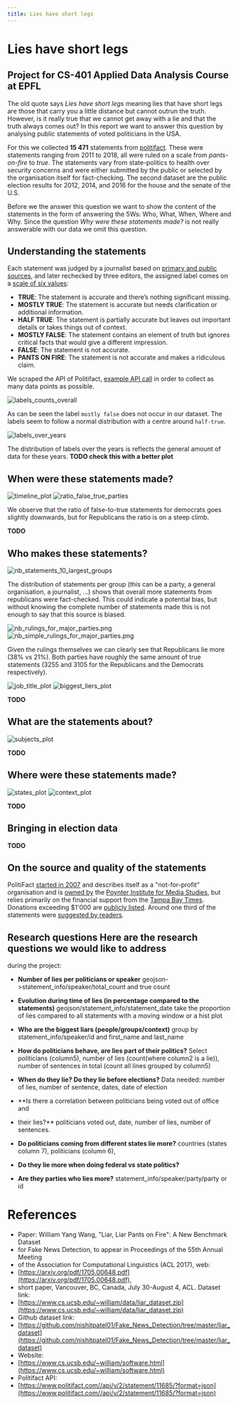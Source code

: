 ```yaml
---
title: Lies have short legs
---
```


# Lies have short legs
## Project for CS-401 Applied Data Analysis Course at EPFL


The old quote says _Lies have short legs_ meaning lies that have short legs are
those that carry you a little distance but cannot outrun the truth. However, is
it really true that we cannot get away with a lie and that the truth always
comes out? In this report we want to answer this question by analysing public statements
of voted politicians in the USA.

For this we collected **15 471** statements from
[politifact](https://www.politifact.com/). These were statements ranging from
2011 to 2018, all were ruled on a scale from *pants-on-fire* to *true*. The
statements vary from state-politics to health over security concerns and were
either submitted by the public or selected by the organisation itself for
fact-checking. The second dataset are the public election results for 2012,
2014, and 2016 for the house and the senate of the U.S.

Before we the answer this question we want to show the content of the
statements in the form of answering the 5Ws: Who, What, When, Where and Why.
Since the question *Why were these statements made?* is not really answerable
with our data we omit this question.

## Understanding the statements

Each statement was judged by a journalist based on [primary and public
sources](https://www.politifact.com/truth-o-meter/article/2018/feb/12/principles-truth-o-meter-politifacts-methodology-i#Our%20sourcing),
and later rechecked by three editors, the assigned label comes on a [scale of six values](https://www.politifact.com/truth-o-meter/article/2018/feb/12/principles-truth-o-meter-politifacts-methodology-i#Truth-O-Meter%20ratings):

- **TRUE**: The statement is accurate and there’s nothing significant missing.
- **MOSTLY TRUE**: The statement is accurate but needs clarification or additional information.
- **HALF TRUE**: The statement is partially accurate but leaves out important details or takes things out of context.
- **MOSTLY FALSE**: The statement contains an element of truth but ignores critical facts that would give a different impression.
- **FALSE**: The statement is not accurate.
- **PANTS ON FIRE**: The statement is not accurate and makes a ridiculous claim.

We scraped the API of Politifact, [example API call](http://www.politifact.com/api/v/2/statement/99/?format=json) in order to collect as many data points as possible.

![labels_counts_overall](/images/label_counts_overall.png)

As can be seen the label `mostly false` does not occur in our dataset. The
labels seem to follow a normal distribution with a centre around `half-true`.

![labels_over_years](/images/labels_over_years.png)

The distribution of labels over the years is reflects the general amount of data for these years. **TODO check this with a better plot**

## When were these statements made?


![timeline_plot](/images/timeline_plot.png)
![ratio_false_true_parties](ratio_false_true_parties.png)

We observe that the ratio of false-to-true statements for democrats goes slightly downwards, but for Republicans the ratio is on a steep climb.


**TODO**

## Who makes these statements?

![nb_statements_10_largest_groups](nb_statements_10_largest_groups.png)

The distribution of statements per group (this can be a party, a general
organisation, a journalist, ...) shows that overall more statements from
republicans were fact-checked. This could indicate a potential bias, but
without knowing the complete number of statements made this is not enough to
say that this source is biased.

![nb_rulings_for_major_parties.png](nb_rulings_for_major_parties.png)
![nb_simple_rulings_for_major_parties.png](nb_simple_rulings_for_major_parties.png)

Given the rulings themselves we can clearly see that Republicans lie more (38%
vs 21%). Both parties have roughly the same amount of true statements (3255 and
3105 for the Republicans and the Democrats respectively).

![job_title_plot](/images/job_title_plot.png)
![biggest_liers_plot](/images/biggest_liers_plot.png)

**TODO**

## What are the statements about?

![subjects_plot](/images/subjects_plot.png)

**TODO**

## Where were these statements made?

![states_plot](/images/states_plot.png)
![context_plot](/images/context_plot.png)

**TODO**

## Bringing in election data

**TODO**

## On the source and quality of the statements

PolitiFact [started in
2007](https://www.politifact.com/truth-o-meter/article/2018/feb/12/principles-truth-o-meter-politifacts-methodology-i/)
and describes itself as a "not-for-profit" organisation and is [owned by](https://www.politifact.com/truth-o-meter/article/2018/feb/12/principles-truth-o-meter-politifacts-methodology-i/#Our%20ownership) the [Poynter Institute for Media Studies](https://www.poynter.org/), but relies primarily on the financial support from the [Tampa Bay Times](http://www.tampabay.com/).
Donations exceeding $1'000 are [publicly listed](https://www.politifact.com/truth-o-meter/blog/2011/oct/06/who-pays-for-politifact/). Around one third of the statements were [suggested by readers](https://www.politifact.com/truth-o-meter/article/2018/feb/12/principles-truth-o-meter-politifacts-methodology-i/).



## Research questions Here are the research questions we would like to address
during the project:
- **Number of lies per politicians or speaker**
geojson->statement_info/speaker/total_count and true count

- **Evolution during time of lies (in percentage compared to the statements)**
geojson/statement_info/statement_date take the proportion of lies compared to
all statements with a moving window or a hist plot

- **Who are the biggest liars (people/groups/context)**
group by statement_info/speaker/id and first_name and last_name

- **How do politicians behave, are lies part of their politics?**
Select politicians (column5), number of lies (count(where column2 is a lie)),
number of sentences in total (count all lines grouped by column5)

- **When do they lie? Do they lie before elections?**
Data needed: number of lies, number of sentence, dates, date of election

- **Is there a correlation between politicians being voted out of office and
- their lies?**
politicians voted out, date, number of lies, number of sentences.

- **Do politicians coming from different states lie more?**
countries (states column 7), politicians (column 6),

- **Do they lie more when doing federal vs state politics?**

- **Are they parties who lies more?**
statement_info/speaker/party/party or id



# References
- Paper: William Yang Wang, "Liar, Liar Pants on Fire": A New Benchmark Dataset
- for Fake News Detection, to appear in Proceedings of the 55th Annual Meeting
- of the Association for Computational Linguistics (ACL 2017), web:
- [https://arxiv.org/pdf/1705.00648.pdf](https://arxiv.org/pdf/1705.00648.pdf),
- short paper, Vancouver, BC, Canada, July 30-August 4, ACL.  Dataset link:
- [https://www.cs.ucsb.edu/~william/data/liar_dataset.zip](https://www.cs.ucsb.edu/~william/data/liar_dataset.zip)
- Github dataset link:
- [https://github.com/nishitpatel01/Fake_News_Detection/tree/master/liar_dataset](https://github.com/nishitpatel01/Fake_News_Detection/tree/master/liar_dataset)
- Website:
- [https://www.cs.ucsb.edu/~william/software.html](https://www.cs.ucsb.edu/~william/software.html)
- Politifact API:
- [https://www.politifact.com//api/v/2/statement/11685/?format=json](https://www.politifact.com//api/v/2/statement/11685/?format=json)
